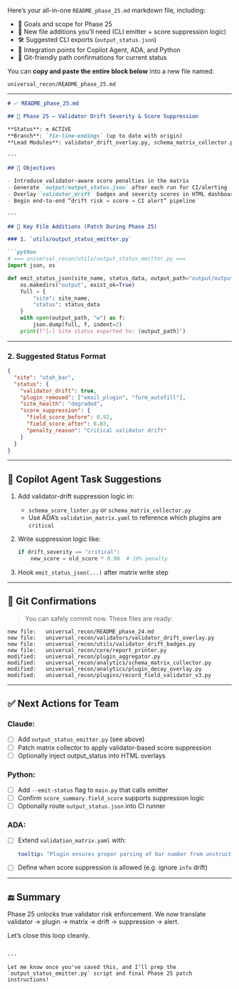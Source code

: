 Here’s your all-in-one `README_phase_25.md` markdown file, including:

- 🎯 Goals and scope for Phase 25
- 🧩 New file additions you’ll need (CLI emitter + score suppression logic)
- 🛠️ Suggested CLI exports (`output_status.json`)
- 🧪 Integration points for Copilot Agent, ADA, and Python
- 💾 Git-friendly path confirmations for current status

You can **copy and paste the entire block below** into a new file named:

```plaintext
universal_recon/README_phase_25.md
```

---

```markdown
# ✅ README_phase_25.md

## 🧠 Phase 25 — Validator Drift Severity & Score Suppression

**Status**: 🔛 ACTIVE
**Branch**: `fix-line-endings` (up to date with origin)
**Lead Modules**: validator_drift_overlay.py, schema_matrix_collector.py, plugin_decay_overlay.py

---

## 🎯 Objectives

- Introduce validator-aware score penalties in the matrix
- Generate `output/output_status.json` after each run for CI/alerting
- Overlay `validator_drift` badges and severity scores in HTML dashboards
- Begin end-to-end “drift risk → score → CI alert” pipeline

---

## 📁 Key File Additions (Patch During Phase 25)

### 1. `utils/output_status_emitter.py`

```python
# === universal_recon/utils/output_status_emitter.py ===
import json, os

def emit_status_json(site_name, status_data, output_path="output/output_status.json"):
    os.makedirs("output", exist_ok=True)
    full = {
        "site": site_name,
        "status": status_data
    }
    with open(output_path, "w") as f:
        json.dump(full, f, indent=2)
    print(f"[✓] Site status exported to: {output_path}")
```

---

### 2. Suggested Status Format

```json
{
  "site": "utah_bar",
  "status": {
    "validator_drift": true,
    "plugin_removed": ["email_plugin", "form_autofill"],
    "site_health": "degraded",
    "score_suppression": {
      "field_score_before": 0.92,
      "field_score_after": 0.83,
      "penalty_reason": "Critical validator drift"
    }
  }
}
```

---

## 🧪 Copilot Agent Task Suggestions

1. Add validator-drift suppression logic in:
   - `schema_score_linter.py` or `schema_matrix_collector.py`
   - Use ADA’s `validation_matrix.yaml` to reference which plugins are `critical`

2. Write suppression logic like:
   ```python
   if drift_severity == "critical":
       new_score = old_score * 0.90  # 10% penalty
   ```

3. Hook `emit_status_json(...)` after matrix write step

---

## 🧷 Git Confirmations

> You can safely commit now. These files are ready:
```plaintext
new file:   universal_recon/README_phase_24.md
new file:   universal_recon/validators/validator_drift_overlay.py
new file:   universal_recon/utils/validator_drift_badges.py
new file:   universal_recon/core/report_printer.py
modified:   universal_recon/plugin_aggregator.py
modified:   universal_recon/analytics/schema_matrix_collector.py
modified:   universal_recon/analytics/plugin_decay_overlay.py
modified:   universal_recon/plugins/record_field_validator_v3.py
```

---

## ✅ Next Actions for Team

### Claude:
- [ ] Add `output_status_emitter.py` (see above)
- [ ] Patch matrix collector to apply validator-based score suppression
- [ ] Optionally inject output_status into HTML overlays

### Python:
- [ ] Add `--emit-status` flag to `main.py` that calls emitter
- [ ] Confirm `score_summary.field_score` supports suppression logic
- [ ] Optionally route `output_status.json` into CI runner

### ADA:
- [ ] Extend `validation_matrix.yaml` with:
   ```yaml
   tooltip: "Plugin ensures proper parsing of bar number from unstructured formats."
   ```
- [ ] Define when score suppression is allowed (e.g. ignore `info` drift)

---

## 🔚 Summary

Phase 25 unlocks true validator risk enforcement. We now translate validator → plugin → matrix → drift → suppression → alert.

Let’s close this loop cleanly.

```

---

Let me know once you've saved this, and I’ll prep the `output_status_emitter.py` script and final Phase 25 patch instructions!
